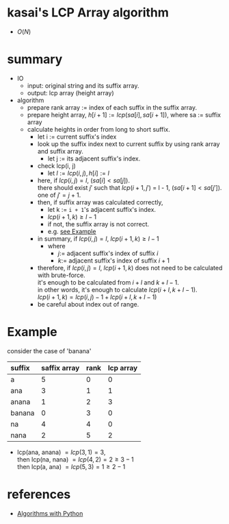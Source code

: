 # kasai's LCP Array algorithm
- $O(N)$



# summary 
- IO
  - input: original string and its suffix array.
  - output: lcp array (height array)
- algorithm
  - prepare rank array := index of each suffix in the suffix array.
  - prepare height array, $h[i + 1] := lcp(sa[i], sa[i + 1])$, where sa := suffix array
  - calculate heights in order from long to short suffix.
    - let i := current suffix's index
    - look up the suffix index next to current suffix by using rank array and suffix array.
      - let j := its adjacent suffix's index.
    - check lcp(i, j)
      - let $l := lcp(i, j), h[i] := l$
    - here, if $lcp(i, j) = l$, ($sa[i] \lt sa[j]$).  
      there should exist $j\prime$ such that 
      $lcp(i + 1, j\prime)$ = l - 1, ($sa[i + 1] \lt sa[j\prime]$).
      one of $j\prime = j + 1$.  
    - then, if suffix array was calculated correctly,
      - let k := `i + 1`'s adjacent suffix's index.
      - $lcp(i + 1, k) \ge l - 1$
      - if not, the suffix array is not correct.
      - e.g. [see Example](#Example)
    - in summary, if $lcp(i, j) = l$, $lcp(i + 1, k) \ge l - 1$
      - where 
        - $j :=$ adjacent suffix's index of suffix $i$
        - $k :=$ adjacent suffix's index of suffix $i + 1$
    - therefore, if $lcp(i, j) = l$, 
      $lcp(i + 1, k)$ does not need to be calculated with brute-force.  
      it's enough to be calculated from $i + l$ and $k + l - 1$.  
      in other words, it's enough to calculate $lcp(i + l, k + l - 1)$.  
      $lcp(i + 1, k) = lcp(i, j) - 1 + lcp(i + l, k + l - 1)$  
    - be careful about index out of range.



# Example
consider the case of 'banana'

| suffix | saffix array | rank | lcp array |
| :-     | - | - | - |
| a      | 5 | 0 | 0 |
| ana    | 3 | 1 | 1 |
| anana  | 1 | 2 | 3 |
| banana | 0 | 3 | 0 |
| na     | 4 | 4 | 0 |
| nana   | 2 | 5 | 2 |
- lcp(ana, anana) $= lcp(3, 1) = 3$,   
  then lcp(na, nana) $= lcp(4, 2) = 2 \ge 3 - 1$  
  then lcp(a, ana) $= lcp(5, 3) = 1 \ge 2 - 1$




# references 
- [Algorithms with Python](http://www.nct9.ne.jp/m_hiroi/light/pyalgo60.html)
